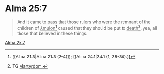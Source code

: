 # Alma 25:7

> And it came to pass that those rulers who were the remnant of the children of <u>Amulon</u>[^a] caused that they should be put to <u>death</u>[^b], yea, all those that believed in these things.

[Alma 25:7](https://www.churchofjesuschrist.org/study/scriptures/bofm/alma/25?lang=eng&id=p7#p7)


[^a]: [[Alma 21.3|Alma 21:3 (2-4)]]; [[Alma 24.1|24:1 (1, 28-30).]]
[^b]: TG [Martyrdom.](https://www.churchofjesuschrist.org/study/scriptures/tg/martyrdom?lang=eng)

